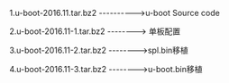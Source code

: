 1.u-boot-2016.11.tar.bz2 ---------->u-boot Source code

2.u-boot-2016.11-1.tar.bz2 --------> 单板配置

3.u-boot-2016.11-2.tar.bz2 -------->spl.bin移植

4.u-boot-2016.11-3.tar.bz2 -------->u-boot.bin移植 
